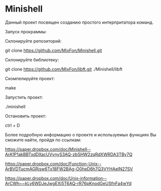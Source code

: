 # Minishell
Данный проект посвящен созданию простого интерпритатора команд.

Запуск прокраммы:

Склонируйте репозиторий:

git clone https://github.com/MixFon/Minishell.git

Склонируйте библиотеку:

git clone https://github.com/MixFon/libft.git ./Minishell/libft

Скомпелируйте проект:

make

Запустить проект:

./minishell

Остановить проект:

ctrl + D 

Более подробную информацию о проекте и используемых функциях Вы сможите найти, пройдя по ссылкам:

https://paper.dropbox.com/doc/Minishell--ArA1P1akBBTxdDXacUVynyS3AQ-zbSHW2zqRdXWRDA3TBy7Q

https://paper.dropbox.com/doc/Function-Unix--ArBVDTucmAGRjsw6Tx18FW2BAg-O0heD6h7Q3VYHAeIN27SV

https://paper.dropbox.com/doc/Unix-information--ArCWh~~kLy6WDJeJwgEXi5T6AQ-rR76pKnodGeUSfnFa4wYd
